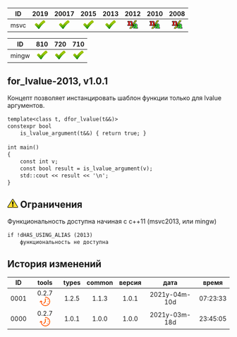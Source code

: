 ﻿
[P]: ../../../icons/progress.png
[V]: ../../../icons/success.png
[X]: ../../../icons/failed.png
[D]: ../../../icons/danger.png
[E]: ../../../icons/empty.png
[N]: ../../../icons/na.png

| **ID**  | 2019      | 20017     | 2015      | 2013      | 2012      | 2010      | 2008      |  
|:-------:|:---------:|:---------:|:---------:|:---------:|:---------:|:---------:|:---------:|  
|  msvc   | [![V]][M] | [![V]][M] | [![V]][M] | [![V]][M] | [![N]][0] | [![N]][0] | [![N]][0] |  

| **ID**  | 810       | 720       | 710       |  
|:-------:|:---------:|:---------:|:---------:|  
|  mingw  | [![V]][M] | [![V]][M] | [![V]][M] |  

[M]: #for_lvalue  "мета-функция: для обработки lvalue-аргументов функций"  
[0]: #-Ограничения  "требуется поддержка using alias"  

for_lvalue-2013, v1.0.1
---
Концепт позволяет инстанцировать шаблон функции 
только для lvalue аргументов.

```
template<class t, dfor_lvalue(t&&)>
constexpr bool 
    is_lvalue_argument(t&&) { return true; }

int main()
{
    const int v;
    const bool result = is_lvalue_argument(v);
    std::cout << result << '\n';
}
```

[![D]][M] Ограничения
---------------------
Функциональность доступна начиная с с++11 (msvc2013, или mingw)
```
if !dHAS_USING_ALIAS (2013)
    функциональность не доступна
```

История изменений
---

| **ID** | tools           | types | common | версия |     дата      |  время   |  
|:------:|:---------------:|:-----:|:------:|:------:|:-------------:|:--------:|  
|  0001  | 0.2.7 [![P]][M] | 1.2.5 | 1.1.3  | 1.0.1  | 2021y-04m-10d | 07:23:33 |  
|  0000  | 0.2.7 [![P]][M] | 1.0.1 | 1.0.0  | 1.0.0  | 2021y-03m-18d | 23:45:05 |  
